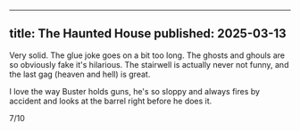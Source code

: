 ----
title: The Haunted House
published: 2025-03-13
----

Very solid. The glue joke goes on a bit too long. The ghosts and ghouls are so obviously fake it's hilarious. The stairwell is actually never not funny, and the last gag (heaven and hell) is great.

I love the way Buster holds guns, he's so sloppy and always fires by accident and looks at the barrel right before he does it.

7/10

